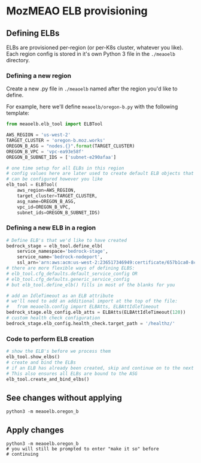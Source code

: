 # MozMEAO ELB provisioning

## Defining ELBs

ELBs are provisioned per-region (or per-K8s cluster, whatever you like). Each region config is stored in it's own Python 3 file in the `./meaoelb` directory.

### Defining a new region

Create a new .py file in `./meaoelb` named after the region you'd like to define.

For example, here we'll define `meaoelb/oregon-b.py` with the following template:

```python
from meaoelb.elb_tool import ELBTool

AWS_REGION = 'us-west-2'
TARGET_CLUSTER = 'oregon-b.moz.works'
OREGON_B_ASG = "nodes.{}".format(TARGET_CLUSTER)
OREGON_B_VPC = 'vpc-ea93e58f'
OREGON_B_SUBNET_IDS = ['subnet-e290afaa']

# one time setup for all ELBs in this region
# config values here are later used to create default ELB objects that
# can be configured however you like
elb_tool = ELBTool(
    aws_region=AWS_REGION,
    target_cluster=TARGET_CLUSTER,
    asg_name=OREGON_B_ASG,
    vpc_id=OREGON_B_VPC,
    subnet_ids=OREGON_B_SUBNET_IDS)
```

### Defining a new ELB in a region

```python
# Define ELB's that we'd like to have created
bedrock_stage = elb_tool.define_elb(
    service_namespace='bedrock-stage',
    service_name='bedrock-nodeport',
    ssl_arn='arn:aws:acm:us-west-2:236517346949:certificate/657b1ca0-8c09-4add-90a2-1243470a6b45')
# there are more flexible ways of defining ELBS:
# elb_tool.cfg_defaults.default_service_config OR
# elb_tool.cfg_defaults.generic_service_config
# but elb_tool.define_elb() fills in most of the blanks for you

# add an IdleTimeout as an ELB attribute
# we'll need to add an additional import at the top of the file:
#   from meaoelb.config import ELBAtts, ELBAttIdleTimeout
bedrock_stage.elb_config.elb_atts = ELBAtts(ELBAttIdleTimeout(120))
# custom health check configuration
bedrock_stage.elb_config.health_check.target_path = '/healthz/'
```

### Code to perform ELB creation

```python
# show the ELB's before we process them
elb_tool.show_elbs()
# create and bind the ELBs
# if an ELB has already been created, skip and continue on to the next
# This also ensures all ELBs are bound to the ASG
elb_tool.create_and_bind_elbs()
```

## See changes without applying

    python3 -m meaoelb.oregon_b

## Apply changes

    python3 -m meaoelb.oregon_b
    # you will still be prompted to enter "make it so" before
    # continuing
